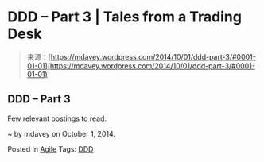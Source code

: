 <!--yml
category: 未分类
date: 2024-05-18 05:45:58
-->

# DDD – Part 3 | Tales from a Trading Desk

> 来源：[https://mdavey.wordpress.com/2014/10/01/ddd-part-3/#0001-01-01](https://mdavey.wordpress.com/2014/10/01/ddd-part-3/#0001-01-01)

## DDD – Part 3

Few relevant postings to read:

~ by mdavey on October 1, 2014.

Posted in [Agile](https://mdavey.wordpress.com/category/agile/)
Tags: [DDD](https://mdavey.wordpress.com/tag/ddd/)